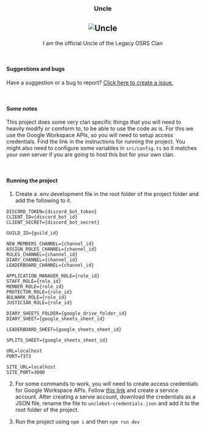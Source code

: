 <div align = "center">

### **Uncle**

## ![Uncle](https://i.imgur.com/x9I9NPY.png)

I am the official Uncle of the Legacy OSRS Clan

</div>

<br />

#### Suggestions and bugs

Have a suggestion or a bug to report? [Click here to create a issue.](https://github.com/rorro/uncle/issues)

<br />

#### Some notes

This project does some very clan specific things that you will need to heavily modify or comform to, to be able to use the code as is. For this we use the Google Workspace APIs, so you will need to setup access credentials. Find the link in the instructions for running the project. You might also need to configure some variables in `src/config.ts` so it matches your own server if you are going to host this bot for your own clan.

<br />

#### Running the project

1. Create a .env.development file in the root folder of the project folder and add the following to it.

```
DISCORD_TOKEN={discord_bot_token}
CLIENT_ID={discord_bot_id}
CLIENT_SECRET={discord_bot_secret}

GUILD_ID={guild_id}

NEW_MEMBERS_CHANNEL={channel_id}
ASSIGN_ROLES_CHANNEL={channel_id}
RULES_CHANNEL={channel_id}
DIARY_CHANNEL={channel_id}
LEADERBOARD_CHANNEL={channel_id}

APPLICATION_MANAGER_ROLE={role_id}
STAFF_ROLE={role_id}
MEMBER_ROLE={role_id}
PROTECTOR_ROLE={role_id}
BULWARK_ROLE={role_id}
JUSTICIAR_ROLE={role_id}

DIARY_SHEETS_FOLDER={google_drive_folder_id}
DIARY_SHEET={google_sheets_sheet_id}

LEADERBOARD_SHEET={google_sheets_sheet_id}

SPLITS_SHEET={google_sheets_sheet_id}

URL=localhost
PORT=7373

SITE_URL=localhost
SITE_PORT=3000
```

2. For some commands to work, you will need to create access credentials for Google Workspace APIs. Follow [this link](https://developers.google.com/workspace/guides/create-credentials) and create a service account. After creating a servie account, download the credentials as a JSON file, rename the file to `unclebot-credentials.json` and add it to the root folder of the project.

3. Run the project using `npm i` and then `npm run dev`

<br />
